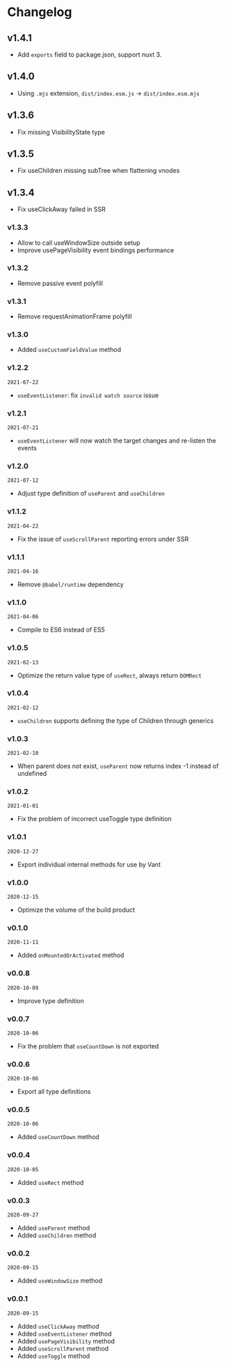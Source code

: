 # Changelog

## v1.4.1

- Add `exports` field to package.json, support nuxt 3.

## v1.4.0

- Using `.mjs` extension, `dist/index.esm.js` -> `dist/index.esm.mjs`

## v1.3.6

- Fix missing VisibilityState type

## v1.3.5

- Fix useChildren missing subTree when flattening vnodes

## v1.3.4

- Fix useClickAway failed in SSR

### v1.3.3

- Allow to call useWindowSize outside setup
- Improve usePageVisibility event bindings performance

### v1.3.2

- Remove passive event polyfill

### v1.3.1

- Remove requestAnimationFrame polyfill

### v1.3.0

- Added `useCustomFieldValue` method

### v1.2.2

`2021-07-22`

- `useEventListener`: fix `invalid watch source` issue

### v1.2.1

`2021-07-21`

- `useEventListener` will now watch the target changes and re-listen the events

### v1.2.0

`2021-07-12`

- Adjust type definition of `useParent` and `useChildren`

### v1.1.2

`2021-04-22`

- Fix the issue of `useScrollParent` reporting errors under SSR

### v1.1.1

`2021-04-16`

- Remove `@babel/runtime` dependency

### v1.1.0

`2021-04-06`

- Compile to ES6 instead of ES5

### v1.0.5

`2021-02-13`

- Optimize the return value type of `useRect`, always return `DOMRect`

### v1.0.4

`2021-02-12`

- `useChildren` supports defining the type of Children through generics

### v1.0.3

`2021-02-10`

- When parent does not exist, `useParent` now returns index -1 instead of undefined

### v1.0.2

`2021-01-01`

- Fix the problem of incorrect useToggle type definition

### v1.0.1

`2020-12-27`

- Export individual internal methods for use by Vant

### v1.0.0

`2020-12-15`

- Optimize the volume of the build product

### v0.1.0

`2020-11-11`

- Added `onMountedOrActivated` method

### v0.0.8

`2020-10-09`

- Improve type definition

### v0.0.7

`2020-10-06`

- Fix the problem that `useCountDown` is not exported

### v0.0.6

`2020-10-06`

- Export all type definitions

### v0.0.5

`2020-10-06`

- Added `useCountDown` method

### v0.0.4

`2020-10-05`

- Added `useRect` method

### v0.0.3

`2020-09-27`

- Added `useParent` method
- Added `useChildren` method

### v0.0.2

`2020-09-15`

- Added `useWindowSize` method

### v0.0.1

`2020-09-15`

- Added `useClickAway` method
- Added `useEventListener` method
- Added `usePageVisibility` method
- Added `useScrollParent` method
- Added `useToggle` method
